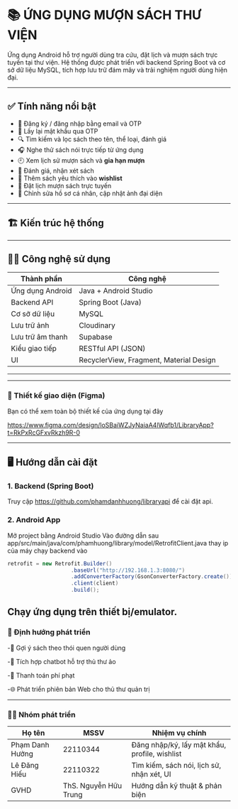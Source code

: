 # 📚 ỨNG DỤNG MƯỢN SÁCH THƯ VIỆN

Ứng dụng Android hỗ trợ người dùng tra cứu, đặt lịch và mượn sách trực tuyến tại thư viện. Hệ thống được phát triển với backend Spring Boot và cơ sở dữ liệu MySQL, tích hợp lưu trữ đám mây và trải nghiệm người dùng hiện đại.

---

## ✅ Tính năng nổi bật

- 🔐 Đăng ký / đăng nhập bằng email và OTP
- 🔁 Lấy lại mật khẩu qua OTP
- 🔍 Tìm kiếm và lọc sách theo tên, thể loại, đánh giá
- 🎧 Nghe thử sách nói trực tiếp từ ứng dụng
- 🕘 Xem lịch sử mượn sách và **gia hạn mượn**
- 📝 Đánh giá, nhận xét sách
- 💖 Thêm sách yêu thích vào **wishlist**
- 📅 Đặt lịch mượn sách trực tuyến
- 👤 Chỉnh sửa hồ sơ cá nhân, cập nhật ảnh đại diện

---

## 🏗️ Kiến trúc hệ thống


---

## 🧑‍💻 Công nghệ sử dụng

| Thành phần         | Công nghệ                       |
|--------------------|----------------------------------|
| Ứng dụng Android   | Java + Android Studio            |
| Backend API        | Spring Boot (Java)               |
| Cơ sở dữ liệu      | MySQL                            |
| Lưu trữ ảnh        | Cloudinary                       |
| Lưu trữ âm thanh   | Supabase                         |
| Kiểu giao tiếp     | RESTful API (JSON)               |
| UI                 | RecyclerView, Fragment, Material Design |

---

---
### 🎨 Thiết kế giao diện (Figma)

Bạn có thể xem toàn bộ thiết kế của ứng dụng tại đây

https://www.figma.com/design/loSBaiWZJyNaiaA4lWqfb1/LibraryApp?t=RkPxRcGFxvRkzh9R-0

---

## 🖥️ Hướng dẫn cài đặt

### 1. Backend (Spring Boot)

Truy cập https://github.com/phamdanhhuong/libraryapi để cài đặt api.


### 2. Android App
Mở project bằng Android Studio
Vào đường dẫn sau app/src/main/java/com/phamhuong/library/model/RetrofitClient.java
thay ip của máy chạy backend vào
```java
retrofit = new Retrofit.Builder()
                    .baseUrl("http://192.168.1.3:8080/")
                    .addConverterFactory(GsonConverterFactory.create())
                    .client(client)
                    .build();
```
Chạy ứng dụng trên thiết bị/emulator.
---
### 📌 Định hướng phát triển

-📲 Gợi ý sách theo thói quen người dùng

-🤖 Tích hợp chatbot hỗ trợ thủ thư ảo

-🔗 Thanh toán phí phạt

-🌐 Phát triển phiên bản Web cho thủ thư quản trị

---
### 👨‍💻 Nhóm phát triển
| Họ tên          | MSSV                  | Nhiệm vụ chính                                |
| --------------- | --------------------- | --------------------------------------------- |
| Phạm Danh Hưởng | 22110344              | Đăng nhập/ký, lấy mật khẩu, profile, wishlist |
| Lê Đăng Hiếu    | 22110322              | Tìm kiếm, sách nói, lịch sử, nhận xét, UI     |
| GVHD            | ThS. Nguyễn Hữu Trung | Hướng dẫn kỹ thuật & phản biện                |

